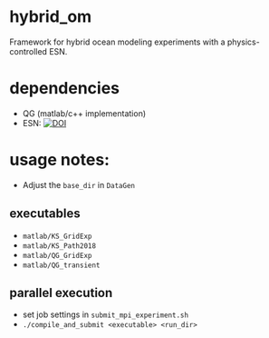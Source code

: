 # hybrid_om 
Framework for hybrid ocean modeling experiments with a
physics-controlled ESN.

# dependencies
 - QG (matlab/c++ implementation)
 - ESN: [![DOI](https://zenodo.org/badge/265245681.svg)](https://zenodo.org/badge/latestdoi/265245681)

# usage notes:
- Adjust the `base_dir` in `DataGen`

## executables
- `matlab/KS_GridExp`
- `matlab/KS_Path2018`
- `matlab/QG_GridExp`
- `matlab/QG_transient`
    
## parallel execution
- set job settings in `submit_mpi_experiment.sh`
- `./compile_and_submit <executable> <run_dir>`
